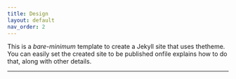 ```yaml
---
title: Design
layout: default
nav_order: 2
---
```


This is a *bare-minimum* template to create a Jekyll site that uses thetheme. You can easily set the created site to be published onfile explains how to do that, along with other details.

----
